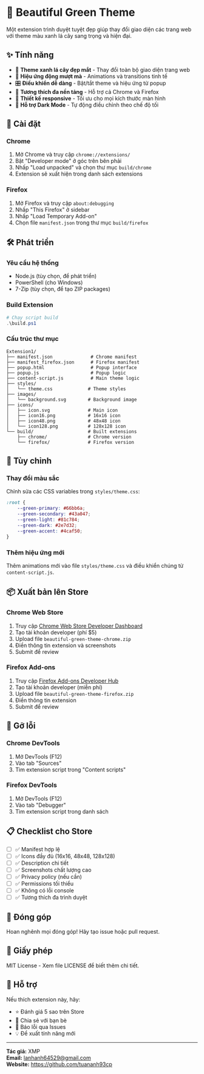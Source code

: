 # 🌿 Beautiful Green Theme

Một extension trình duyệt tuyệt đẹp giúp thay đổi giao diện các trang web với theme màu xanh lá cây sang trọng và hiện đại.

## ✨ Tính năng

- 🎨 **Theme xanh lá cây đẹp mắt** - Thay đổi toàn bộ giao diện trang web
- 🌊 **Hiệu ứng động mượt mà** - Animations và transitions tinh tế
- 🎛️ **Điều khiển dễ dàng** - Bật/tắt theme và hiệu ứng từ popup
- 🔄 **Tương thích đa nền tảng** - Hỗ trợ cả Chrome và Firefox
- 📱 **Thiết kế responsive** - Tối ưu cho mọi kích thước màn hình
- 🌙 **Hỗ trợ Dark Mode** - Tự động điều chỉnh theo chế độ tối

## 🚀 Cài đặt

### Chrome
1. Mở Chrome và truy cập `chrome://extensions/`
2. Bật "Developer mode" ở góc trên bên phải
3. Nhấp "Load unpacked" và chọn thư mục `build/chrome`
4. Extension sẽ xuất hiện trong danh sách extensions

### Firefox
1. Mở Firefox và truy cập `about:debugging`
2. Nhấp "This Firefox" ở sidebar
3. Nhấp "Load Temporary Add-on"
4. Chọn file `manifest.json` trong thư mục `build/firefox`

## 🛠️ Phát triển

### Yêu cầu hệ thống
- Node.js (tùy chọn, để phát triển)
- PowerShell (cho Windows)
- 7-Zip (tùy chọn, để tạo ZIP packages)

### Build Extension
```powershell
# Chạy script build
.\build.ps1
```

### Cấu trúc thư mục
```
Extension1/
├── manifest.json              # Chrome manifest
├── manifest_firefox.json      # Firefox manifest
├── popup.html                 # Popup interface
├── popup.js                   # Popup logic
├── content-script.js          # Main theme logic
├── styles/
│   └── theme.css             # Theme styles
├── images/
│   └── background.svg        # Background image
├── icons/
│   ├── icon.svg              # Main icon
│   ├── icon16.png            # 16x16 icon
│   ├── icon48.png            # 48x48 icon
│   └── icon128.png           # 128x128 icon
└── build/                    # Built extensions
    ├── chrome/               # Chrome version
    └── firefox/              # Firefox version
```

## 🎨 Tùy chỉnh

### Thay đổi màu sắc
Chỉnh sửa các CSS variables trong `styles/theme.css`:
```css
:root {
    --green-primary: #66bb6a;
    --green-secondary: #43a047;
    --green-light: #81c784;
    --green-dark: #2e7d32;
    --green-accent: #4caf50;
}
```

### Thêm hiệu ứng mới
Thêm animations mới vào file `styles/theme.css` và điều khiển chúng từ `content-script.js`.

## 📦 Xuất bản lên Store

### Chrome Web Store
1. Truy cập [Chrome Web Store Developer Dashboard](https://chrome.google.com/webstore/developer/dashboard)
2. Tạo tài khoản developer (phí $5)
3. Upload file `beautiful-green-theme-chrome.zip`
4. Điền thông tin extension và screenshots
5. Submit để review

### Firefox Add-ons
1. Truy cập [Firefox Add-ons Developer Hub](https://addons.mozilla.org/developers/)
2. Tạo tài khoản developer (miễn phí)
3. Upload file `beautiful-green-theme-firefox.zip`
4. Điền thông tin extension
5. Submit để review

## 🔧 Gỡ lỗi

### Chrome DevTools
1. Mở DevTools (F12)
2. Vào tab "Sources"
3. Tìm extension script trong "Content scripts"

### Firefox DevTools
1. Mở DevTools (F12)
2. Vào tab "Debugger"
3. Tìm extension script trong danh sách

## 📋 Checklist cho Store

- [ ] ✅ Manifest hợp lệ
- [ ] ✅ Icons đầy đủ (16x16, 48x48, 128x128)
- [ ] ✅ Description chi tiết
- [ ] ✅ Screenshots chất lượng cao
- [ ] ✅ Privacy policy (nếu cần)
- [ ] ✅ Permissions tối thiểu
- [ ] ✅ Không có lỗi console
- [ ] ✅ Tương thích đa trình duyệt

## 🤝 Đóng góp

Hoan nghênh mọi đóng góp! Hãy tạo issue hoặc pull request.

## 📄 Giấy phép

MIT License - Xem file LICENSE để biết thêm chi tiết.

## 🌟 Hỗ trợ

Nếu thích extension này, hãy:
- ⭐ Đánh giá 5 sao trên Store
- 🔄 Chia sẻ với bạn bè
- 🐛 Báo lỗi qua Issues
- 💡 Đề xuất tính năng mới

---

**Tác giả:** XMP  
**Email:** lanhanh64529@gmail.com  
**Website:** https://github.com/tuananh93cp 